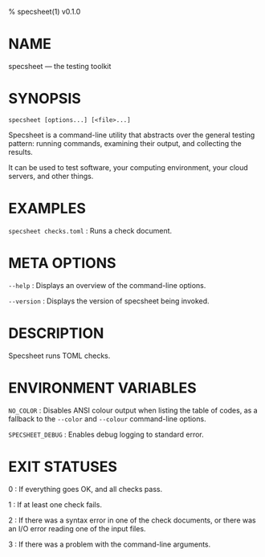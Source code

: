 % specsheet(1) v0.1.0


NAME
====

specsheet — the testing toolkit


SYNOPSIS
========

`specsheet [options...] [<file>...]`

Specsheet is a command-line utility that abstracts over the general testing pattern: running commands, examining their output, and collecting the results.

It can be used to test software, your computing environment, your cloud servers, and other things.


EXAMPLES
========

`specsheet checks.toml`
: Runs a check document.


META OPTIONS
============

`--help`
: Displays an overview of the command-line options.

`--version`
: Displays the version of specsheet being invoked.


DESCRIPTION
===========

Specsheet runs TOML checks.


ENVIRONMENT VARIABLES
=====================

`NO_COLOR`
: Disables ANSI colour output when listing the table of codes, as a fallback to the `--color` and `--colour` command-line options.

`SPECSHEET_DEBUG`
: Enables debug logging to standard error.


EXIT STATUSES
=============

0
: If everything goes OK, and all checks pass.

1
: If at least one check fails.

2
: If there was a syntax error in one of the check documents, or there was an I/O error reading one of the input files.

3
: If there was a problem with the command-line arguments.
